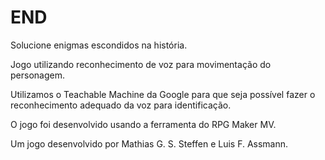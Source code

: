 # END

Solucione enigmas escondidos na história.

Jogo utilizando reconhecimento de voz para movimentação do personagem.

Utilizamos o Teachable Machine da Google para que seja possível fazer o reconhecimento adequado da voz para identificação.

O jogo foi desenvolvido usando a ferramenta do RPG Maker MV.

Um jogo desenvolvido por Mathias G. S. Steffen e Luis F. Assmann.
